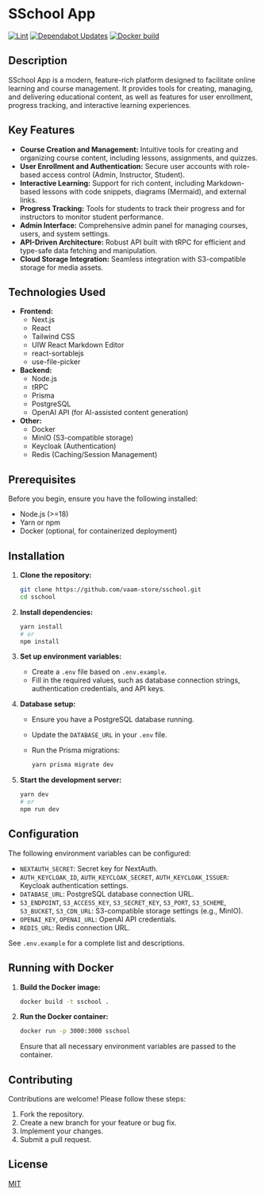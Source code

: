 # SSchool App

[![Lint](https://github.com/vaam-store/sschool/actions/workflows/lint-codebase.yml/badge.svg)](https://github.com/vaam-store/sschool/actions/workflows/lint-codebase.yml)
[![Dependabot Updates](https://github.com/vaam-store/sschool/actions/workflows/dependabot/dependabot-updates/badge.svg)](https://github.com/vaam-store/sschool/actions/workflows/dependabot/dependabot-updates)
[![Docker build](https://github.com/vaam-store/sschool/actions/workflows/build.yml/badge.svg)](https://github.com/vaam-store/sschool/actions/workflows/build.yml)

## Description

SSchool App is a modern, feature-rich platform designed to facilitate online learning and course management. It provides tools for creating, managing, and delivering educational content, as well as features for user enrollment, progress tracking, and interactive learning experiences.

## Key Features

- **Course Creation and Management:** Intuitive tools for creating and organizing course content, including lessons, assignments, and quizzes.
- **User Enrollment and Authentication:** Secure user accounts with role-based access control (Admin, Instructor, Student).
- **Interactive Learning:** Support for rich content, including Markdown-based lessons with code snippets, diagrams (Mermaid), and external links.
- **Progress Tracking:** Tools for students to track their progress and for instructors to monitor student performance.
- **Admin Interface:** Comprehensive admin panel for managing courses, users, and system settings.
- **API-Driven Architecture:** Robust API built with tRPC for efficient and type-safe data fetching and manipulation.
- **Cloud Storage Integration:** Seamless integration with S3-compatible storage for media assets.

## Technologies Used

- **Frontend:**
  - Next.js
  - React
  - Tailwind CSS
  - UIW React Markdown Editor
  - react-sortablejs
  - use-file-picker
- **Backend:**
  - Node.js
  - tRPC
  - Prisma
  - PostgreSQL
  - OpenAI API (for AI-assisted content generation)
- **Other:**
  - Docker
  - MinIO (S3-compatible storage)
  - Keycloak (Authentication)
  - Redis (Caching/Session Management)

## Prerequisites

Before you begin, ensure you have the following installed:

- Node.js (>=18)
- Yarn or npm
- Docker (optional, for containerized deployment)

## Installation

1.  **Clone the repository:**

    ```bash
    git clone https://github.com/vaam-store/sschool.git
    cd sschool
    ```

2.  **Install dependencies:**

    ```bash
    yarn install
    # or
    npm install
    ```

3.  **Set up environment variables:**

    - Create a `.env` file based on `.env.example`.
    - Fill in the required values, such as database connection strings, authentication credentials, and API keys.

4.  **Database setup:**

    - Ensure you have a PostgreSQL database running.
    - Update the `DATABASE_URL` in your `.env` file.
    - Run the Prisma migrations:

      ```bash
      yarn prisma migrate dev
      ```

5.  **Start the development server:**

    ```bash
    yarn dev
    # or
    npm run dev
    ```

## Configuration

The following environment variables can be configured:

- `NEXTAUTH_SECRET`: Secret key for NextAuth.
- `AUTH_KEYCLOAK_ID`, `AUTH_KEYCLOAK_SECRET`, `AUTH_KEYCLOAK_ISSUER`: Keycloak authentication settings.
- `DATABASE_URL`: PostgreSQL database connection URL.
- `S3_ENDPOINT`, `S3_ACCESS_KEY`, `S3_SECRET_KEY`, `S3_PORT`, `S3_SCHEME`, `S3_BUCKET`, `S3_CDN_URL`: S3-compatible storage settings (e.g., MinIO).
- `OPENAI_KEY`, `OPENAI_URL`: OpenAI API credentials.
- `REDIS_URL`: Redis connection URL.

See `.env.example` for a complete list and descriptions.

## Running with Docker

1.  **Build the Docker image:**

    ```bash
    docker build -t sschool .
    ```

2.  **Run the Docker container:**

    ```bash
    docker run -p 3000:3000 sschool
    ```

    Ensure that all necessary environment variables are passed to the container.

## Contributing

Contributions are welcome! Please follow these steps:

1.  Fork the repository.
2.  Create a new branch for your feature or bug fix.
3.  Implement your changes.
4.  Submit a pull request.

## License

[MIT](LICENSE)
